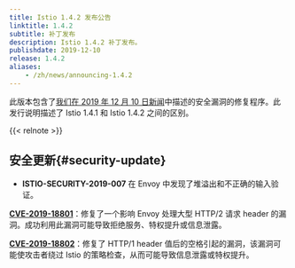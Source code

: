 ```yaml
---
title: Istio 1.4.2 发布公告
linktitle: 1.4.2
subtitle: 补丁发布
description: Istio 1.4.2 补丁发布。
publishdate: 2019-12-10
release: 1.4.2
aliases:
    - /zh/news/announcing-1.4.2
---
```


此版本包含了[我们在 2019 年 12 月 10 日新闻](/zh/news/security/istio-security-2019-007)中描述的安全漏洞的修复程序。此发行说明描述了 Istio 1.4.1 和 Istio 1.4.2 之间的区别。

{{< relnote >}}

## 安全更新{#security-update}

- **ISTIO-SECURITY-2019-007** 在 Envoy 中发现了堆溢出和不正确的输入验证。

__[CVE-2019-18801](https://cve.mitre.org/cgi-bin/cvename.cgi?name=CVE-2019-18801)__：修复了一个影响 Envoy 处理大型 HTTP/2 请求 header 的漏洞。成功利用此漏洞可能导致拒绝服务、特权提升或信息泄露。

__[CVE-2019-18802](https://cve.mitre.org/cgi-bin/cvename.cgi?name=CVE-2019-18802)__：修复了 HTTP/1 header 值后的空格引起的漏洞，该漏洞可能使攻击者绕过 Istio 的策略检查，从而可能导致信息泄露或特权提升。
